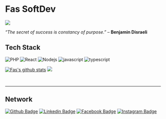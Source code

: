 # Fas SoftDev

![](https://hits.seeyoufarm.com/api/count/incr/badge.svg?url=https%3A%2F%2Fgithub.com%2FFas96)

<i>“The secret of success is constancy of purpose.”</i> – <strong>Benjamin Disraeli</strong>

## Tech Stack

![PHP](https://img.shields.io/badge/Php-Dev-blue) ![React](https://img.shields.io/badge/React-5F00FF) ![Nodejs](https://img.shields.io/badge/Nodejs-43853d) ![javascript](https://img.shields.io/badge/Javascript-FFE400) ![typescript](https://img.shields.io/badge/Typescript-0054FF)

[![Fas's github stats](https://github-readme-stats.vercel.app/api?username=Fas96&theme=algolia)](https://github.com/Fas96)
![](https://github-readme-stats.vercel.app/api/top-langs/?username=Fas96&layout=compact&theme=algolia)

<br><hr/>
## Network
[![Github Badge](http://img.shields.io/badge/-Github-000000?style=flat-square&logo=github&link=https://github.com/Fas96)](https://github.com/Fas96)
[![Linkedin Badge](https://img.shields.io/badge/-LinkedIn-blue?style=flat-square&logo=Linkedin&logoColor=white&link=https://www.linkedin.com/in/firibu-anyass-088182107
)](https://www.linkedin.com/in/firibu-anyass-088182107)
[![Facebook Badge](https://img.shields.io/badge/Facebook-1877f2?style=flat-square&logo=facebook&logoColor=white&link=https://www.facebook.com/anyasssulemana.firibu)](https://www.facebook.com/anyasssulemana.firibu)
[![Instagram Badge](https://img.shields.io/badge/Instagram-ff69b4?style=flat-square&logo=instagram&logoColor=white&link=https://www.instagram.com/__freeman__bhim)](https://www.instagram.com/___freeman___bhim)
 
